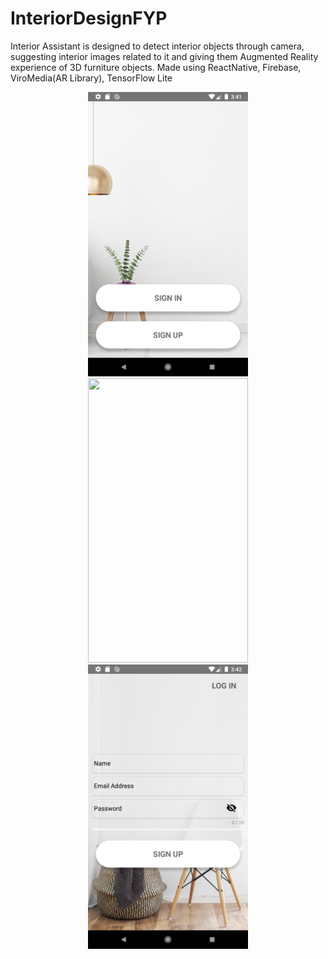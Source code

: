 # InteriorDesignFYP

Interior Assistant is designed to detect interior objects through
camera, suggesting interior images related to it and giving them
Augmented Reality experience of 3D furniture objects. 
Made using ReactNative, Firebase, ViroMedia(AR Library), TensorFlow Lite



<p align="center">
  <img src="media/Screenshot_1572864115.png" width="256" height="455">
  <img src="media/Screenshot_20200129-002406_InteriorDesign.png" width="256" height="455">
  <img src="media/Screenshot_1572864129.png" width="256" height="455">
</p>

